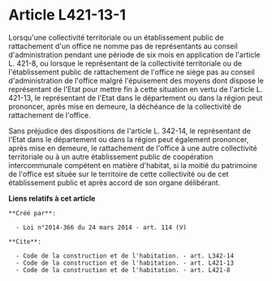 # Article L421-13-1

Lorsqu'une collectivité territoriale ou un établissement public de rattachement d'un office ne nomme pas de représentants au
conseil d'administration pendant une période de six mois en application de l'article L. 421-8, ou lorsque le représentant de
la collectivité territoriale ou de l'établissement public de rattachement de l'office ne siège pas au conseil
d'administration de l'office malgré l'épuisement des moyens dont dispose le représentant de l'Etat pour mettre fin à cette
situation en vertu de l'article L. 421-13, le représentant de l'Etat dans le département ou dans la région peut prononcer,
après mise en demeure, la déchéance de la collectivité de rattachement de l'office. 

Sans préjudice des dispositions de l'article L. 342-14, le représentant de l'Etat dans le département ou dans la région peut
également prononcer, après mise en demeure, le rattachement de l'office à une autre collectivité territoriale ou à un autre
établissement public de coopération intercommunale compétent en matière d'habitat, si la moitié du patrimoine de l'office est
située sur le territoire de cette collectivité ou de cet établissement public et après accord de son organe délibérant.

**Liens relatifs à cet article**

	**Créé par**:

	  - Loi n°2014-366 du 24 mars 2014 - art. 114 (V)

	**Cite**:

	  - Code de la construction et de l'habitation. - art. L342-14
	  - Code de la construction et de l'habitation. - art. L421-13
	  - Code de la construction et de l'habitation. - art. L421-8
